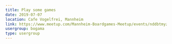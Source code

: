 ```yaml
---
title: Play some games
date: 2019-07-07
location: Cafe Vogelfrei, Mannheim
link: https://www.meetup.com/Mannheim-Boardgames-Meetup/events/nddbtmyzkbkb/
usergroup: bogama
type: usergroup
---
```

